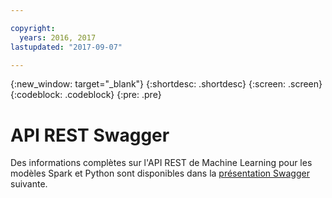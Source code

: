 ```yaml
---

copyright:
  years: 2016, 2017
lastupdated: "2017-09-07"

---
```


{:new_window: target="_blank"}
{:shortdesc: .shortdesc}
{:screen: .screen}
{:codeblock: .codeblock}
{:pre: .pre}

# API REST Swagger


Des informations complètes sur l'API REST de Machine Learning pour les modèles Spark et Python sont disponibles dans la
[présentation Swagger](http://watson-ml-api.mybluemix.net/) suivante.
